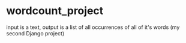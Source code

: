 # wordcount_project
input is a text, output is a list of all occurrences of all of it's words (my second Django project)
